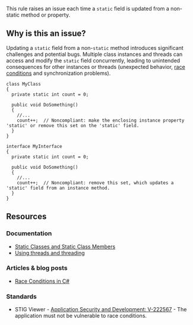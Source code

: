 This rule raises an issue each time a `static` field is updated from a non-static method or property.

## Why is this an issue?

Updating a `static` field from a non-`static` method introduces significant challenges and potential bugs. Multiple class
instances and threads can access and modify the `static` field concurrently, leading to unintended consequences for other instances or
threads (unexpected behavior, [race conditions](https://www.c-sharpcorner.com/UploadFile/1d42da/race-conditions-in-threading-C-Sharp/) and
synchronization problems).

    class MyClass
    {
      private static int count = 0;
    
      public void DoSomething()
      {
        //...
        count++;  // Noncompliant: make the enclosing instance property 'static' or remove this set on the 'static' field.
      }
    }
    
    interface MyInterface
    {
      private static int count = 0;
    
      public void DoSomething()
      {
        //...
        count++;  // Noncompliant: remove this set, which updates a 'static' field from an instance method.
      }
    }

## Resources

### Documentation

-  [Static
  Classes and Static Class Members](https://learn.microsoft.com/en-us/dotnet/csharp/programming-guide/classes-and-structs/static-classes-and-static-class-members)
-  [Using threads and threading](https://learn.microsoft.com/en-us/dotnet/standard/threading/using-threads-and-threading)

### Articles & blog posts

-  [Race Conditions in C#](https://www.c-sharpcorner.com/UploadFile/1d42da/race-conditions-in-threading-C-Sharp/)

### Standards

-  STIG Viewer - [Application Security and
  Development: V-222567](https://stigviewer.com/stig/application_security_and_development/2023-06-08/finding/V-222567) - The application must not be vulnerable to race conditions.